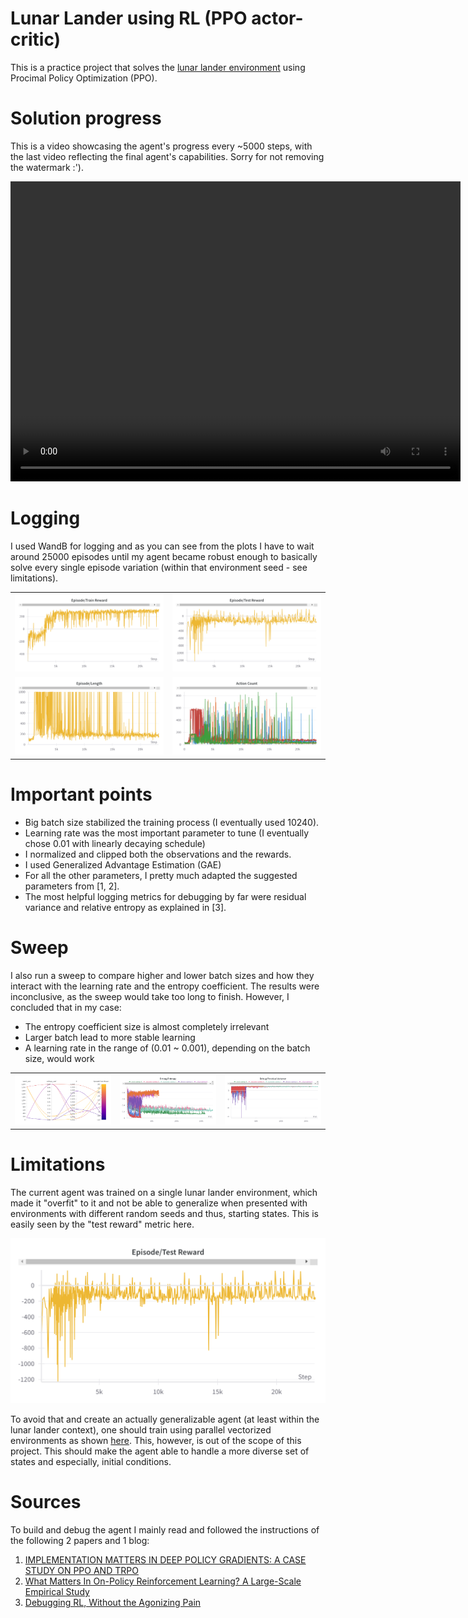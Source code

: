 # Lunar Lander using RL (PPO actor-critic)
This is a practice project that solves the [lunar lander environment](https://gymnasium.farama.org/environments/box2d/lunar_lander/) using Procimal Policy Optimization (PPO).

# Solution progress
This is a video showcasing the agent's progress every ~5000 steps, with the last video reflecting the final agent's capabilities.
Sorry for not removing the watermark :').

<video width="720" height="480" controls>
  <source src="resources/lunar_lander_progress.mp4" type="video/mp4">
</video>

# Logging

I used WandB for logging and as you can see from the plots I have to wait around 25000 episodes until my agent became robust enough to basically solve every single episode variation (within that environment seed - see limitations).

<table>
  <tr>
    <td><img src="resources/train_reward.png" width="300"></td>
    <td><img src="resources/test_reward.png" width="300"></td>
  </tr>
  <tr>
    <td><img src="resources/length.png" width="300"></td>
    <td><img src="resources/episode_actions.png" width="300"></td>
  </tr>
</table>

# Important points
- Big batch size stabilized the training process (I eventually used 10240).
- Learning rate was the most important parameter to tune (I eventually chose 0.01 with linearly decaying schedule)
- I normalized and clipped both the observations and the rewards.
- I used Generalized Advantage Estimation (GAE)
- For all the other parameters, I pretty much adapted the suggested parameters from [1, 2].
- The most helpful logging metrics for debugging by far were residual variance and relative entropy as explained in [3]. 

# Sweep
I also run a sweep to compare higher and lower batch sizes and how they interact with the learning rate and the entropy coefficient. The results were inconclusive, as the sweep would take too long to finish. However, I concluded that in my case:
- The entropy coefficient size is almost completely irrelevant
- Larger batch lead to more stable learning
- A learning rate in the range of (0.01 ~ 0.001), depending on the batch size, would work

<table>
  <tr>
    <td><img src="resources/sweep.png" width="300"></td>
    <td><img src="resources/sweep_relative_entropy.png" width="300"></td>
    <td><img src="resources/sweep_residual_variance.png" width="300"></td>
  </tr>
</table>

# Limitations
The current agent was trained on a single lunar lander environment, which made it "overfit" to it and not be able to generalize when presented with environments with different random seeds and thus, starting states.
This is easily seen by the "test reward" metric here.


<tr>
<td><img src="resources/test_reward.png" width="600"></td>
</tr>

To avoid that and create an actually generalizable agent (at least within the lunar lander context), one should train using parallel vectorized environments as shown [here](https://gymnasium.farama.org/tutorials/gymnasium_basics/vector_envs_tutorial/). This, however, is out of the scope of this project. This should make the agent able to handle a more diverse set of states and especially, initial conditions.

# Sources
To build and debug the agent I mainly read and followed the instructions of the following 2 papers and 1 blog:
1. [IMPLEMENTATION MATTERS IN DEEP POLICY GRADIENTS: A CASE STUDY ON PPO AND TRPO](https://arxiv.org/pdf/2005.12729)
2. [What Matters In On-Policy Reinforcement Learning? A Large-Scale Empirical Study](https://arxiv.org/pdf/2006.05990)
3. [Debugging RL, Without the Agonizing Pain](https://andyljones.com/posts/rl-debugging.html)
